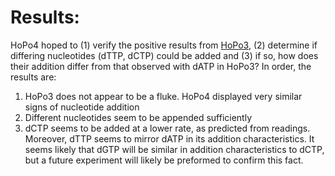 # Results:

HoPo4 hoped to (1) verify the positive results from [HoPo3](./../HoPo3), (2) determine if differing nucleotides (dTTP, dCTP) could be added and (3) if so, how does their addition differ from that observed with dATP in HoPo3? In order, the results are:
1. HoPo3 does not appear to be a fluke. HoPo4 displayed very similar signs of nucleotide addition
2. Different nucleotides seem to be appended sufficiently
3. dCTP seems to be added at a lower rate, as predicted from readings. Moreover, dTTP seems to mirror dATP in its addition characteristics. It seems likely that dGTP will be similar in addition characteristics to dCTP, but a future experiment will likely be preformed to confirm this fact.